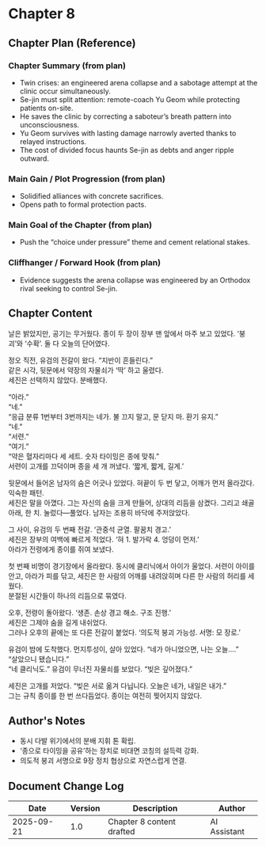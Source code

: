 # Chapter 8

## Chapter Plan (Reference)

### Chapter Summary (from plan)
- Twin crises: an engineered arena collapse and a sabotage attempt at the clinic occur simultaneously.
- Se-jin must split attention: remote-coach Yu Geom while protecting patients on-site.
- He saves the clinic by correcting a saboteur’s breath pattern into unconsciousness.
- Yu Geom survives with lasting damage narrowly averted thanks to relayed instructions.
- The cost of divided focus haunts Se-jin as debts and anger ripple outward.

### Main Gain / Plot Progression (from plan)
- Solidified alliances with concrete sacrifices.
- Opens path to formal protection pacts.

### Main Goal of the Chapter (from plan)
- Push the “choice under pressure” theme and cement relational stakes.

### Cliffhanger / Forward Hook (from plan)
- Evidence suggests the arena collapse was engineered by an Orthodox rival seeking to control Se-jin.

## Chapter Content

날은 밝았지만, 공기는 무거웠다. 종이 두 장이 장부 맨 앞에서 마주 보고 있었다. ‘붕괴’와 ‘수확’. 둘 다 오늘의 단어였다.  

정오 직전, 유검의 전갈이 왔다. “지반이 흔들린다.”  
같은 시각, 뒷문에서 약장의 자물쇠가 ‘딱’ 하고 울렸다.  
세진은 선택하지 않았다. 분배했다.  

“아라.”  
“네.”  
“응급 분류 1번부터 3번까지는 네가. 불 끄지 말고, 문 닫지 마. 환기 유지.”  
“네.”  
“서련.”  
“여기.”  
“약은 혈자리마다 세 세트. 숫자 타이밍은 종에 맞춰.”  
서련이 고개를 끄덕이며 종을 세 개 꺼냈다. ‘짧게, 짧게, 길게.’  

뒷문에서 들어온 남자의 숨은 어긋나 있었다. 혀끝이 두 번 닿고, 어깨가 먼저 올라갔다. 익숙한 패턴.  
세진은 말을 아꼈다. 그는 자신의 숨을 크게 만들어, 상대의 리듬을 삼켰다. 그리고 쇄골 아래, 한 치. 눌렀다—풀었다. 남자는 조용히 바닥에 주저앉았다.  

그 사이, 유검의 두 번째 전갈. ‘관중석 균열. 팔꿈치 경고.’  
세진은 장부의 여백에 빠르게 적었다. ‘혀 1. 발가락 4. 엉덩이 먼저.’  
아라가 전령에게 종이를 쥐여 보냈다.  

첫 번째 비명이 경기장에서 올라왔다. 동시에 클리닉에서 아이가 울었다. 서련이 아이를 안고, 아라가 피를 닦고, 세진은 한 사람의 어깨를 내려앉히며 다른 한 사람의 허리를 세웠다.  
분절된 시간들이 하나의 리듬으로 묶였다.  

오후, 전령이 돌아왔다. ‘생존. 손상 경고 해소. 구조 진행.’  
세진은 그제야 숨을 길게 내쉬었다.  
그러나 오후의 끝에는 또 다른 전갈이 붙었다. ‘의도적 붕괴 가능성. 서명: 모 장로.’  

유검이 밤에 도착했다. 먼지투성이, 살아 있었다. “네가 아니었으면, 나는 오늘….”  
“살았으니 됐습니다.”  
“네 클리닉도.” 유검이 무너진 자물쇠를 보았다. “빚은 깊어졌다.”  

세진은 고개를 저었다. “빚은 서로 옮겨 다닙니다. 오늘은 네가, 내일은 내가.”  
그는 규칙 종이를 한 번 쓰다듬었다. 종이는 여전히 찢어지지 않았다.  

## Author's Notes
- 동시 다발 위기에서의 분배 지휘 톤 확립.
- ‘종으로 타이밍을 공유’하는 장치로 비대면 코칭의 설득력 강화.
- 의도적 붕괴 서명으로 9장 정치 협상으로 자연스럽게 연결.

## Document Change Log
| Date       | Version | Description                       | Author       |
|------------|---------|-----------------------------------|--------------|
| 2025-09-21 | 1.0     | Chapter 8 content drafted         | AI Assistant |

